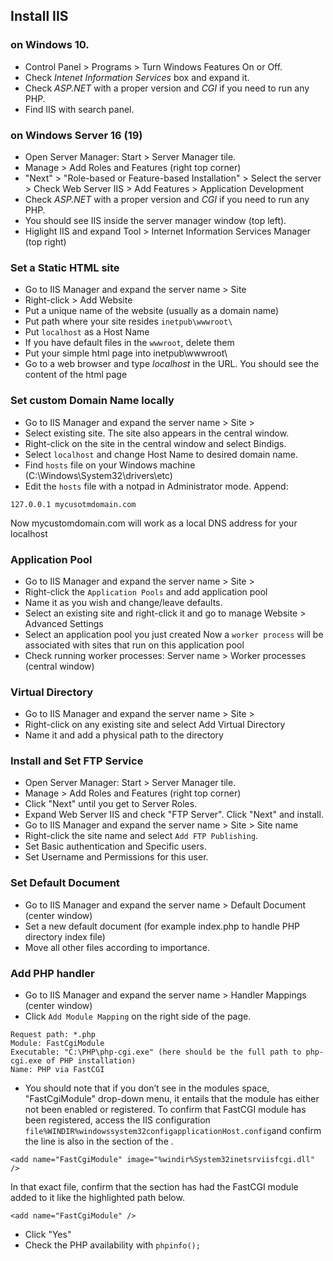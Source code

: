 ## Install IIS 
### on Windows 10.
- Control Panel > Programs > Turn Windows Features On or Off.
- Check *Intenet Information Services* box and expand it.
- Check *ASP.NET* with a proper version and *CGI* if you need to run any PHP.
- Find IIS with search panel.

### on Windows Server 16 (19)
- Open Server Manager: Start > Server Manager tile.
- Manage > Add Roles and Features (right top corner)
- "Next" > "Role-based or Feature-based Installation" > Select the server > Check Web Server IIS > 
Add Features > Application Development
- Check *ASP.NET* with a proper version and *CGI* if you need to run any PHP.
- You should see IIS inside the server manager window (top left).
- Higlight IIS and expand Tool > Internet Information Services Manager (top right)

### Set a Static HTML site
- Go to IIS Manager and expand the server name > Site
- Right-click > Add Website
- Put a unique name of the website (usually as a domain name)
- Put path where your site resides `inetpub\wwwroot\`
- Put `localhost` as a Host Name
- If you have default files in the `wwwroot`, delete them
- Put your simple html page into inetpub\wwwroot\
- Go to a web browser and type *localhost* in the URL. You should see the content of the html page

### Set custom Domain Name locally
- Go to IIS Manager and expand the server name > Site >
- Select existing site. The site also appears in the central window.
- Right-click on the site in the central window and select Bindigs.
- Select `localhost` and change Host Name to desired domain name.
- Find `hosts` file on your Windows machine (C:\Windows\System32\drivers\etc)
- Edit the `hosts` file with a notpad in Administrator mode. Append:
```
127.0.0.1 mycusotmdomain.com
```
Now mycustomdomain.com will work as a local DNS address for your localhost

### Application Pool
- Go to IIS Manager and expand the server name > Site >
- Right-click the `Application Pools` and add application pool
- Name it as you wish and change/leave defaults.
- Select an existing site and right-click it and go to manage Website > Advanced Settings
- Select an application pool you just created
Now a `worker process` will be associated with sites that run on this application pool
- Check running worker processes: Server name > Worker processes (central window)

### Virtual Directory
- Go to IIS Manager and expand the server name > Site >
- Right-click on any existing site and select Add Virtual Directory
- Name it and add a physical path to the directory

### Install and Set FTP Service
- Open Server Manager: Start > Server Manager tile.
- Manage > Add Roles and Features (right top corner)
- Click "Next" until you get to Server Roles.
- Expand Web Server IIS and check "FTP Server". Click "Next" and install.
- Go to IIS Manager and expand the server name > Site > Site name
- Right-click the site name and select `Add FTP Publishing`.
- Set Basic authentication and Specific users.
- Set Username and Permissions for this user.

### Set Default Document
- Go to IIS Manager and expand the server name > Default Document (center window)
- Set a new default document (for example index.php to handle PHP directory index file)
- Move all other files according to importance.

### Add PHP handler
- Go to IIS Manager and expand the server name > Handler Mappings (center window)
- Click `Add Module Mapping` on the right side of the page.
```
Request path: *.php
Module: FastCgiModule
Executable: "C:\PHP\php-cgi.exe" (here should be the full path to php-cgi.exe of PHP installation)
Name: PHP via FastCGI
```
- You should note that if you don’t see in the modules space, "FastCgiModule" drop-down menu, it entails that
the module has either not been enabled or registered. To confirm that FastCGI module has been registered, 
access the IIS configuration `file%WINDIR%windowssystem32configapplicationHost.config`and confirm the line is 
also in the section of the <globalmodules>.
```
<add name="FastCgiModule" image="%windir%System32inetsrviisfcgi.dll" />
```
In that exact file, confirm that the <modules> section has had the FastCGI module added to it like the highlighted path below.
```
<add name="FastCgiModule" />
```
- Click "Yes"
- Check the PHP availability with `phpinfo();`
